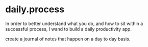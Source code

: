 # daily.process

In order to better understand what you do, and how to sit within a successful
process, I wand to build a daily productivity app.  

create a journal of notes that happen on a day to day basis.  

